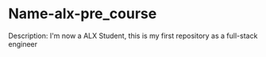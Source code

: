 # Name-alx-pre_course
Description: I'm now a ALX Student, this is my first repository as a full-stack engineer
